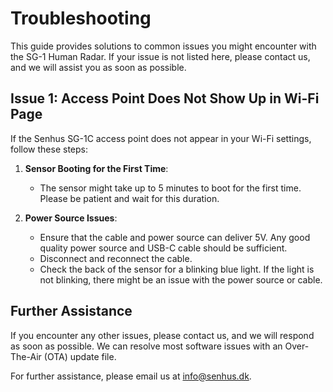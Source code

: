 # Troubleshooting

This guide provides solutions to common issues you might encounter with the SG-1 Human Radar. If your issue is not listed here, please contact us, and we will assist you as soon as possible.

## Issue 1: Access Point Does Not Show Up in Wi-Fi Page

If the Senhus SG-1C access point does not appear in your Wi-Fi settings, follow these steps:

1. **Sensor Booting for the First Time**:
   - The sensor might take up to 5 minutes to boot for the first time. Please be patient and wait for this duration.
   
2. **Power Source Issues**:
   - Ensure that the cable and power source can deliver 5V. Any good quality power source and USB-C cable should be sufficient.
   - Disconnect and reconnect the cable.
   - Check the back of the sensor for a blinking blue light. If the light is not blinking, there might be an issue with the power source or cable.

## Further Assistance

If you encounter any other issues, please contact us, and we will respond as soon as possible. We can resolve most software issues with an Over-The-Air (OTA) update file.

For further assistance, please email us at [info@senhus.dk](mailto:info@senhus.dk).